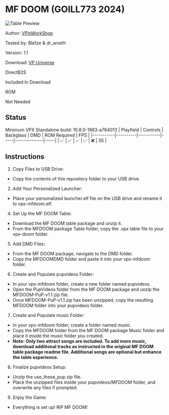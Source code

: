 # MF DOOM (GOILL773 2024)

![Table Preview](https://vpuniverse.com/screenshots/monthly_2024_07/MFDOOM-Cab.png.5b599b4e24ea10121c13aba1af1562ed.png)

Author: [VPinWorkShop](https://vpuniverse.com/profile/40692-vpinworkshop/)

Tested by: Bla1ze & dr_wraith

Version: 1.1

Download: [VP Universe](https://vpuniverse.com/files/file/21045-mf-doom-goill773-2024/)

DirectB2S

Included In Download 


ROM

Not Needed

## Status 

Minimum VPX Standalone build: 10.8.0-1983-a764013
| Playfield | Controls | Backglass | DMD | ROM Required | FPS | 
|-----------|----------|-----------|-----|--------------|-----|
| :white_check_mark: | :white_check_mark: | :white_check_mark: | :white_check_mark: | :x: | 35 |

## Instructions

 1. Copy Files to USB Drive:
 
- Copy the contents of this repository folder to your USB drive.
	
 2.	Add Your Personalized Launcher:
    
- Place your personalized launcher.elf file on the USB drive and rename it to vpx-mfdoom.elf.
	
 4.	Set Up the MF DOOM Table:
    
- Download the MF DOOM table package and unzip it.
- From the MFDOOM package Table folder, copy the .vpx table file to your vpx-doom folder.
	
 5.	Add DMD Files:
    
- From the MF DOOM package, navigate to the DMD folder.
- Copy the MFDOOMDMD folder and paste it into your vpx-mfdoom folder.
	
 6.	Create and Populate pupvideos Folder:
    
- In your vpx-mfdoom folder, create a new folder named pupvideos.
- Open the PupVideos folder from the MF DOOM package and unzip the MFDOOM-PuP-v1.1.zip file.
- Once MFDOOM-PuP-v1.1.zip has been unzipped, copy the resulting MFDOOM folder into your pupvideos folder.
	
 7.	Create and Populate music Folder:
    
- In your vpx-mfdoom folder, create a folder named music.
- Copy the MFDOOM folder from the MF DOOM package Music folder and place it inside the music folder you created.
- **Note: Only two attract songs are included. To add more music, download additional tracks as instructed in the original MF DOOM table package readme file. Additional songs are optional but enhance the table experience.**
	
 8.	Finalize pupvideos Setup:

- Unzip the use_these_pup.zip file.
- Place the unzipped files inside your pupvideos/MFDOOM folder, and overwrite any files if prompted.
	
 9.	Enjoy the Game:
-  Everything is set up! RIP MF DOOM!
